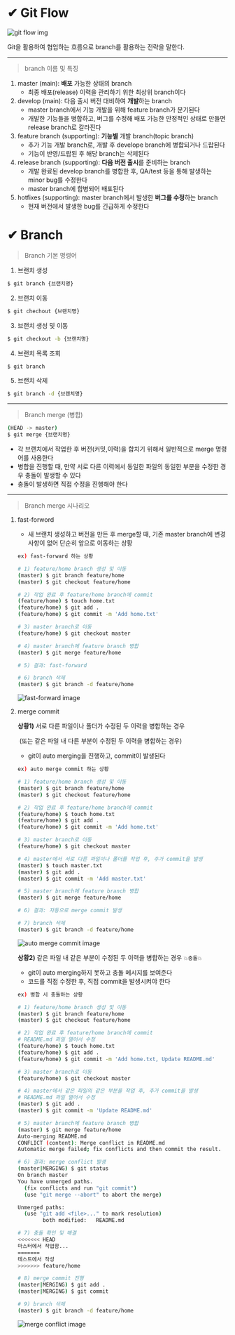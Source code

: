# ✔ Git Flow

![git flow img](https://www.nicepng.com/png/full/321-3210678_release-branches-git-flow.png)

Git을 활용하여 협업하는 흐름으로 branch를 활용하는 전략을 말한다.

******

> branch 이름 및 특징
1. master (main): **배포** 가능한 상태의 branch
   - 최종 배포(release) 이력을 관리하기 위한 최상위 branch이다
2. develop (main): 다음 출시 버전 대비하여 **개발**하는 branch
   - master branch에서 기능 개발을 위해 feature branch가 분기된다
   - 개발한 기능들을 병합하고, 버그를 수정해 배포 가능한 안정적인 상태로 만들면 release branch로 갈라진다
3. feature branch (supporting): **기능별** 개발 branch(topic branch)
   - 추가 기능 개발 branch로, 개발 후 develope branch에 병합되거나 드랍된다
   - 기능이 반영/드랍된 후 해당 branch는 삭제된다
4. release branch (supporting): **다음 버전 출시**를 준비하는 branch
   - 개발 완료된 develop branch를 병합한 후, QA/test 등을 통해 발생하는 minor bug를 수정한다
   - master branch에 합병되어 배포된다
5. hotfixes (supporting): master branch에서 발생한 **버그를 수정**하는 branch
   - 현재 버전에서 발생한 bug를 긴급하게 수정한다



# ✔ Branch
> Branch 기본 명령어
1. 브랜치 생성
```bash
$ git branch {브랜치명}
```
2. 브랜치 이동
```bash
$ git chechout {브랜치명}
```
3. 브랜치 생성 및 이동
```bash
$ git checkout -b {브랜치명}
```
4. 브랜치 목록 조회
```bash
$ git branch
```
5. 브랜치 삭제
``` bash
$ git branch -d {브랜치명}
```

*****

> Branch merge (병합)

```bash
(HEAD -> master)
$ git merge {브랜치명}
```
- 각 브랜치에서 작업한 후 버전(커밋,이력)을 합치기 위해서 일반적으로 merge 명령어를 사용한다
- 병합을 진행할 때, 만약 서로 다른 이력에서 동일한 파일의 동일한 부분을 수정한 경우 충돌이 발생할 수 있다
- 충돌이 발생하면 직접 수정을 진행해야 한다

*****

> Branch merge 시나리오

1. fast-forword
   - 새 브랜치 생성하고 버전을 만든 후 merge할 때, 기존 master branch에 변경사항이 없어 단순히 앞으로 이동하는 상황

   ```bash
   ex) fast-forward 하는 상황
   
   # 1) feature/home branch 생성 및 이동
   (master) $ git branch feature/home
   (master) $ git checkout feature/home
   
   # 2) 작업 완료 후 feature/home branch에 commit
   (feature/home) $ touch home.txt
   (feature/home) $ git add .
   (feature/home) $ git commit -m 'Add home.txt'
   
   # 3) master branch로 이동
   (feature/home) $ git checkout master
   
   # 4) master branch에 feature branch 병합
   (master) $ git merge feature/home
   
   # 5) 결과: fast-forward
   
   # 6) branch 삭제
   (master) $ git branch -d feature/home
   ```
   ![fast-forward image](./img/fast-forward.jpg)

   
   
2. merge commit
   
   **상황1)** 서로 다른 파일이나 폴더가 수정된 두 이력을 병합하는 경우 
   
   ​			 (또는 같은 파일 내 다른 부분이 수정된 두 이력을 병합하는 경우)
   
      - git이 auto merging을 진행하고, commit이 발생된다
    ```bash
   ex) auto merge commit 하는 상황
   
   # 1) feature/home branch 생성 및 이동
   (master) $ git branch feature/home
   (master) $ git checkout feature/home
   
   # 2) 작업 완료 후 feature/home branch에 commit
   (feature/home) $ touch home.txt
   (feature/home) $ git add .
   (feature/home) $ git commit -m 'Add home.txt'
   
   # 3) master branch로 이동
   (feature/home) $ git checkout master
   
   # 4) master에서 서로 다른 파일이나 폴더를 작업 후, 추가 commit을 발생
   (master) $ touch master.txt
   (master) $ git add .
   (master) $ git commit -m 'Add master.txt'
   
   # 5) master branch에 feature branch 병합
   (master) $ git merge feature/home
   
   # 6) 결과: 자동으로 merge commit 발생
   
   # 7) branch 삭제
   (master) $ git branch -d feature/home
    ```
   ![auto merge commit image](./img/auto-merging.jpg)
   
   **상황2)** 같은 파일 내 같은 부분이 수정된 두 이력을 병합하는 경우 `💥충돌💥`
      - git이 auto merging하지 못하고 충돌 메시지를 보여준다
      - 코드를 직접 수정한 후, 직접 commit을 발생시켜야 한다
   ```bash
   ex) 병합 시 충돌하는 상황
   
   # 1) feature/home branch 생성 및 이동
   (master) $ git branch feature/home
   (master) $ git checkout feature/home
   
   # 2) 작업 완료 후 feature/home branch에 commit
   # README.md 파일 열어서 수정
   (feature/home) $ touch home.txt
   (feature/home) $ git add .
   (feature/home) $ git commit -m 'Add home.txt, Update README.md'
   
   # 3) master branch로 이동
   (feature/home) $ git checkout master
   
   # 4) master에서 같은 파일의 같은 부분을 작업 후, 추가 commit을 발생
   # README.md 파일 열어서 수정
   (master) $ git add .
   (master) $ git commit -m 'Update README.md'
   
   # 5) master branch에 feature branch 병합
   (master) $ git merge feature/home
   Auto-merging README.md
   CONFLICT (content): Merge conflict in README.md
   Automatic merge failed; fix conflicts and then commit the result.
   
   # 6) 결과: merge conflict 발생
   (master|MERGING) $ git status
   On branch master
   You have unmerged paths.
     (fix conflicts and run "git commit")        
     (use "git merge --abort" to abort the merge)
   
   Unmerged paths:
     (use "git add <file>..." to mark resolution)
           both modified:   README.md
   
   # 7) 충돌 확인 및 해결
   <<<<<<< HEAD
   마스터에서 작업함...
   =======
   테스트에서 작성
   >>>>>>> feature/home
   
   # 8) merge commit 진행
   (master|MERGING) $ git add .
   (master|MERGING) $ git commit
   
   # 9) branch 삭제
   (master) $ git branch -d feature/home
   ```
   ![merge conflict image](./img/merge-conflict.jpg)